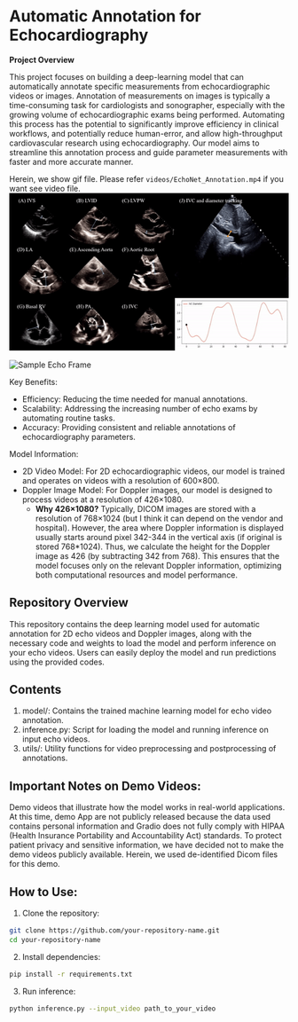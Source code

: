 # Automatic Annotation for Echocardiography

**Project Overview**   

This project focuses on building a deep-learning model that can automatically annotate specific measurements from echocardiographic videos or images. Annotation of measurements on images is typically a time-consuming task for cardiologists and sonographer, especially with the growing volume of echocardiographic exams being performed. Automating this process has the potential to significantly improve efficiency in clinical workflows, and potentially reduce human-error, and allow high-throughput cardiovascular research using echocardiography. Our model aims to streamline this annotation process and guide parameter measurements with faster and more accurate manner.

Herein, we show gif file. Please refer `videos/EchoNet_Annotation.mp4` if you want see video file.
![Representative Videos for 2D Auto-Annotated Echocardiography](videos/EchoNet_Annotation.gif)

<img src="https://github.com/echonet/measurements/blob/update-readme/Echocardiography_2D_AutoMeasurement_vs_Human.png" alt="Sample Echo Frame" width="600"/>


Key Benefits:
- Efficiency: Reducing the time needed for manual annotations.
- Scalability: Addressing the increasing number of echo exams by automating routine tasks.
- Accuracy: Providing consistent and reliable annotations of echocardiography parameters.


Model Information:
- 2D Video Model: For 2D echocardiographic videos, our model is trained and operates on videos with a resolution of 600×800.
- Doppler Image Model: For Doppler images, our model is designed to process videos at a resolution of 426×1080.
    - **Why 426×1080?**
    Typically, DICOM images are stored with a resolution of 768×1024 (but I think it can depend on the vendor and hospital). However, the area where Doppler information is displayed usually starts around pixel 342-344 in the vertical axis (if original is stored 768*1024). Thus, we calculate the height for the Doppler image as 426 (by subtracting 342 from 768). This ensures that the model focuses only on the relevant Doppler information, optimizing both computational resources and model performance.

## Repository Overview
This repository contains the deep learning model used for automatic annotation for 2D echo videos and Doppler images, along with the necessary code and weights to load the model and perform inference on your echo videos. Users can easily deploy the model and run predictions using the provided codes.

## Contents
1. model/: Contains the trained machine learning model for echo video annotation.
2. inference.py: Script for loading the model and running inference on input echo videos.
3. utils/: Utility functions for video preprocessing and postprocessing of annotations.


## Important Notes on Demo Videos:
Demo videos that illustrate how the model works in real-world applications. At this time, demo App are not publicly released because the data used contains personal information and Gradio does not fully comply with HIPAA (Health Insurance Portability and Accountability Act) standards. To protect patient privacy and sensitive information, we have decided not to make the demo videos publicly available. Herein, we used de-identified Dicom files for this demo.


## How to Use:
1. Clone the repository:
```sh
git clone https://github.com/your-repository-name.git
cd your-repository-name
```

2. Install dependencies:
```sh
pip install -r requirements.txt
```

3. Run inference:
```sh
python inference.py --input_video path_to_your_video
```
